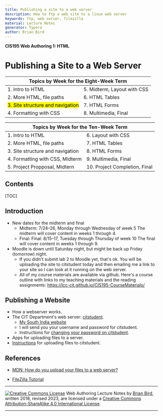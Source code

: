 ```yaml
---
title: Publishing a site to a web server
description: How to ftp a web site to a linux web server
keywords: ftp, web server, filezilla
material: Lecture Notes
generator: Typora
author: Brian Bird
---
```

**CIS195 Web Authoring 1: HTML**

<h1>Publishing a Site to a Web Server</h1>

<table>
  <thead>
    <tr>
      <th colspan="2">Topics by Week for the Eight-Week Term</th>
    </tr>
  </thead>
  <tbody>
    <tr>
      <td>1. Intro to HTML</td>
      <td>5. Midterm, Layout with CSS</td>
    </tr>
    <tr>
      <td>2. More HTML, file paths</td>
      <td>6. HTML Tables</td>
    </tr>
    <tr>
      <td><mark>3. Site structure and navigation</mark></td>
      <td>7. HTML Forms</td>
    </tr>
    <tr>
      <td>4. Formatting with CSS</td>
      <td>8. Multimedia, Final</td>
    </tr>
  </tbody>
</table>


<table hidden>
  <thead>
    <tr>
      <th colspan="2">Topics by Week for the Ten-Week Term</th>
    </tr>
  </thead>
  <tbody>
    <tr>
      <td>1. Intro to HTML</td>
      <td>6. Layout with CSS</td>
    </tr>
    <tr>
      <td>2. More HTML, file paths</td>
      <td>7. HTML Tables</td>
    </tr>
    <tr>
      <td>3. Site structure and navigation</td>
      <td>8. HTML Forms</td>
    </tr>
    <tr>
      <td>4. Formatting with CSS, Midterm</td>
      <td>9. Multimedia, Final</td>
    </tr>
    <tr>
      <td>5. Project Propposal, Midtern</td>
      <td>10. Project Completion, Final</td>
    </tr>
  </tbody>
</table>



<h2>Contents</h2>

[TOC]


## Introduction

-   New dates for the midterm and final
    -   Midterm: 7/24–26, Monday through Wednesday of week 5
        The midterm will cover content in weeks 1 through 4.
    -   Final: Final: 8/15–17, Tuesday through Thursday of week 10
        The final will cover content in weeks 1 through 9.
-   Moodle is down until Saturday night, but might be back up Friday (tomorrow) night.
    -   If you didn't submit lab 2 to Moodle yet, that's ok. You will be uploading the site to citstudent today and then emailing me a link to your site so I can look at it running on the web server.
    -   All of my course materials are available via github. Here's a course outline with links to my teaching materials and the reading assignments: https://lcc-cit.github.io/CIS195-CourseMaterials/




## Publishing a Website

- How a webserver works.
- The CIT Department's web server: [citstudent](http://citstudent.lanecc.edu).
  - [My South India website](http://citstudent.lanecc.edu/~brianb/southindia/)
  - I will send you your username and password for citstudent.
  - Instructions for [changing your password on citstudent](../Lessons/ChangingYourPasswordOnLinux.html).
- Apps for uploading files to a server.
- [Instructions](../Lessons/UploadingWebSites.html) for uploading files to citstudent.



## References

* [MDN: How do you upload your files to a web server?](https://developer.mozilla.org/en-US/docs/Learn/Common_questions/Upload_files_to_a_web_server)

* [FileZilla Tutorial](https://wiki.filezilla-project.org/FileZilla_Client_Tutorial_(en))

  

------

[![Creative Commons License](https://i.creativecommons.org/l/by-sa/4.0/88x31.png)](http://creativecommons.org/licenses/by-sa/4.0/) Web Authoring Lecture Notes by [Brian Bird](https://profbird.dev), written 2018, revised <time>2023</time>,  are licensed under a [Creative Commons Attribution-ShareAlike 4.0 International License](http://creativecommons.org/licenses/by-sa/4.0/). 

------------

